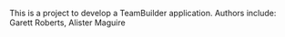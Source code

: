 This is a project to develop a TeamBuilder application. Authors include: Garett Roberts, Alister Maguire <Insert names here>
